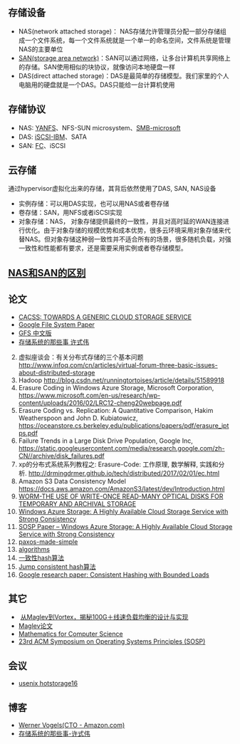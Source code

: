 ## 存储设备

+ NAS(network attached storage)： NAS存储允许管理员分配一部分存储组成一个文件系统，每一个文件系统就是一个单一的命名空间，文件系统是管理NAS的主要单位
+ [SAN(storage area network)](http://searchstorage.techtarget.com/definition/storage-area-network-SAN)：SAN可以通过网络，让多台计算机共享网络上的存储。SAN使用相似的块协议，就像访问本地硬盘一样
+ DAS(direct attached storage)：DAS是最简单的存储模型。我们家里的个人电脑用的硬盘就是一个DAS。DAS只能给一台计算机使用



## 存储协议

+ NAS: [YANFS](https://blogs.oracle.com/shepler/entry/yanfs_is_the_new_webnfs)、NFS-SUN microsystem、[SMB-microsoft](http://searchnetworking.techtarget.com/definition/Server-Message-Block-Protocol)
+ DAS: [iSCSI-IBM](http://searchstorage.techtarget.com/definition/iSCSI)、SATA
+ SAN: [FC](http://searchstorage.techtarget.com/definition/Fibre-Channel)、iSCSI

## 云存储

通过hypervisor虚拟化出来的存储，其背后依然使用了DAS, SAN, NAS设备

+ 实例存储：可以用DAS实现，也可以用NAS或者卷存储
+ 卷存储：SAN，用NFS或者iSCSI实现
+ 对象存储：NAS， 对象存储提供最终的一致性，并且对高时延的WAN连接进行优化。由于对象存储的规模优势和成本优势，很多云环境采用对象存储来代替NAS。但对象存储这种弱一致性并不适合所有的场景，很多随机负载，对强一致性和性能都有要求，还是需要采用实例或者卷存储模型。

## [NAS和SAN的区别](http://searchstorage.techtarget.com/answer/SAN-vs-NAS-A-diagram-of-the-differences)

## 论文

+ [CACSS: TOWARDS A GENERIC CLOUD STORAGE SERVICE](http://www.leonli.co.uk/blog/wp-content/uploads/2012/05/CACSS-TOWARDS-A-GENERIC-CLOUD-STORAGE-SERVICE.pdf)
+ [Google File System Paper](https://static.googleusercontent.com/media/research.google.com/zh-CN//archive/gfs-sosp2003.pdf)
+ [GFS 中文版](http://blog.bizcloudsoft.com/wp-content/uploads/Google-File-System%E4%B8%AD%E6%96%87%E7%89%88_1.0.pdf)
+ [存储系统的那些事 许式伟]( http://www.infoq.com/cn/articles/storage-system-stuff)
2. 虚拟座谈会：有关分布式存储的三个基本问题 http://www.infoq.com/cn/articles/virtual-forum-three-basic-issues-about-distributed-storage
3. Hadoop http://blog.csdn.net/runningtortoises/article/details/51589918
4. Erasure Coding in Windows Azure Storage, Microsoft Corporation, https://www.microsoft.com/en-us/research/wp-content/uploads/2016/02/LRC12-cheng20webpage.pdf
5. Erasure Coding vs. Replication: A Quantitative Comparison, Hakim Weatherspoon and John D. Kubiatowicz, https://oceanstore.cs.berkeley.edu/publications/papers/pdf/erasure_iptps.pdf
6. Failure Trends in a Large Disk Drive Population, Google Inc, https://static.googleusercontent.com/media/research.google.com/zh-CN//archive/disk_failures.pdf
7. xp的分布式系统系列教程之: Erasure-Code: 工作原理, 数学解释, 实践和分析. http://drmingdrmer.github.io/tech/distributed/2017/02/01/ec.html
8. Amazon S3 Data Consistency Model https://docs.aws.amazon.com/AmazonS3/latest/dev/Introduction.html
9. [WORM-THE USE OF WRITE-ONCE READ-MANY OPTICAL DISKS FOR TEMPORARY AND ARCHIVAL STORAGE](https://pubs.usgs.gov/of/1992/0036/report.pdf)
10. [Windows Azure Storage: A Highly Available Cloud Storage Service with Strong Consistency ](http://sigops.org/sosp/sosp11/current/2011-Cascais/printable/11-calder.pdf)
11. [SOSP Paper – Windows Azure Storage: A Highly Available Cloud Storage Service with Strong Consistency](https://blogs.msdn.microsoft.com/windowsazurestorage/2011/11/20/sosp-paper-windows-azure-storage-a-highly-available-cloud-storage-service-with-strong-consistency/)
12. [paxos-made-simple](https://www.microsoft.com/en-us/research/publication/paxos-made-simple/)
13. [algorithms](https://www.microsoft.com/en-us/research/research-area/algorithms/)
14. [一致性hash算法](http://blog.csdn.net/sparkliang/article/details/5279393)
15. [Jump consistent hash算法](https://arxiv.org/ftp/arxiv/papers/1406/1406.2294.pdf)
16. [Google research paper: Consistent Hashing with Bounded Loads](http://chinagdg.org/2017/04/consistent-hashing-with-bounded-loads/)

## 其它

+  [从Maglev到Vortex，揭秘100G＋线速负载均衡的设计与实现](http://www.infoq.com/cn/articles/Maglev-Vortex)
+  [Maglev论文](http://static.googleusercontent.com/media/research.google.com/en//pubs/archive/44824.pdf)
+  [Mathematics for Computer Science](https://ocw.mit.edu/courses/electrical-engineering-and-computer-science/6-042j-mathematics-for-computer-science-fall-2005/lecture-notes/)
+  [23rd ACM Symposium on Operating Systems Principles (SOSP)](http://sosp2011.gsd.inesc-id.pt/)

## 会议

+ [usenix hotstorage16](https://www.usenix.org/conference/hotstorage16/workshop-program)

## 博客

+ [Werner Vogels(CTO - Amazon.com)](http://www.allthingsdistributed.com/2007/10/amazons_dynamo.html)
+ [存储系统的那些事-许式伟](http://www.infoq.com/cn/articles/storage-system-stuff)
